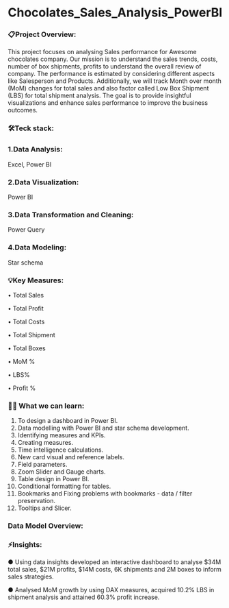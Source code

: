 # Chocolates_Sales_Analysis_PowerBI

### 📋Project Overview:

This project focuses on analysing Sales performance for Awesome chocolates company. 
Our mission is to understand the sales trends, costs, number of box shipments, profits to understand the overall review of company.
The performance is estimated by considering different aspects like Salesperson and Products. 
Additionally, we will track Month over month (MoM) changes for total sales and also factor called Low Box Shipment (LBS) for total shipment analysis. 
The goal is to provide insightful visualizations and enhance sales performance to improve the business outcomes.

### 🛠️Teck stack:

### 1.Data Analysis:
Excel, Power BI

### 2.Data Visualization: 
Power BI

### 3.Data Transformation and Cleaning: 
Power Query

### 4.Data Modeling: 
Star schema

### 💡Key Measures:

•	Total Sales

•	Total Profit

•	Total Costs

•	Total Shipment

•	Total Boxes

•	MoM %

•	LBS%

•	Profit %

### 👩‍💻 What we can learn:

1.	To design a dashboard in Power BI.
2.	 Data modelling with Power BI and star schema development.
3.	 Identifying measures and KPIs. 
4.	 Creating measures.
5.	 Time intelligence calculations.
6.	 New card visual and reference labels. 
7.	 Field parameters.
8.	 Zoom Slider and Gauge charts. 
9.	Table design in Power BI.
10.	Conditional formatting for tables. 
11.	Bookmarks and Fixing problems with bookmarks - data / filter preservation.
12.	Tooltips and Slicer.

### Data Model Overview:
 
### ⚡️Insights:

● Using data insights developed an interactive dashboard to analyse $34M total sales,
$21M profits, $14M costs, 6K shipments and 2M boxes to inform sales strategies.

● Analysed MoM growth by using DAX measures, acquired 10.2% LBS in shipment analysis and attained 60.3% profit increase.
